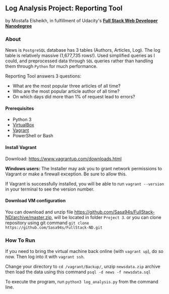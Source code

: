 ## Log Analysis Project: Reporting Tool
by Mostafa Elsheikh, in fulfillment of Udacity's <i class="icon-cog"></i> **[Full Stack Web Developer Nanodegree](https://www.udacity.com/course/nd004)**

### About

News is `PostgreSQL` database has 3 tables (Authors, Articles, Log). The log table is relatively massive (1,677,735 rows!).
Used simplified queries as I could, and preprocessed data through `SQL` queries rather than handling them through `Python` for much performance.

Reporting Tool answers 3 questions:
* What are the most popular three articles of all time?
* Who are the most popular article author of all time?
* On which days did more than 1% of request lead to errors?

#### Prerequisites
* Python 3
* [VirtualBox](virtualbox.org)
* [Vagrant](https://www.vagrantup.com/downloads.html)
* PowerShell or Bash

#### Install Vagrant
Download: https://www.vagrantup.com/downloads.html

**Windows users:** The Installer may ask you to grant network permissions to Vagrant or make a firewall exception. Be sure to allow this.

If Vagrant is successfully installed, you will be able to run `vagrant --version`
in your terminal to see the version number.

#### Download VM configuration

You can download and unzip file https://github.com/Sasa94s/FullStack-ND/archive/master.zip, will be located in folder `Project 3`. or you can clone repository using git command `git clone https://github.com/Sasa94s/FullStack-ND.git`

### How To Run

If you need to bring the virtual machine back online (with `vagrant up`), do so now. Then log into it with `vagrant ssh`.

Change your directory to `cd /vagrant/Backup/`, unzip `newsdata.zip` archive then load the data using this command `psql -d news -f newsdata.sql`

To execute the program, run `python3 log_analysis.py` from the command line.